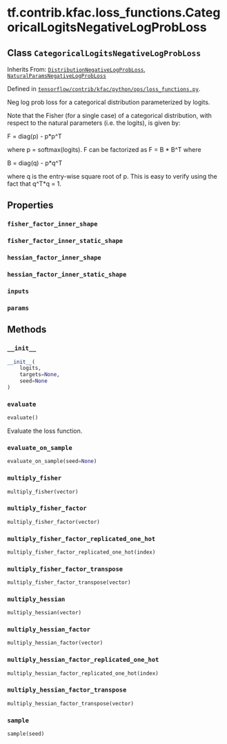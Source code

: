 <div itemscope itemtype="http://developers.google.com/ReferenceObject">
<meta itemprop="name" content="tf.contrib.kfac.loss_functions.CategoricalLogitsNegativeLogProbLoss" />
<meta itemprop="property" content="fisher_factor_inner_shape"/>
<meta itemprop="property" content="fisher_factor_inner_static_shape"/>
<meta itemprop="property" content="hessian_factor_inner_shape"/>
<meta itemprop="property" content="hessian_factor_inner_static_shape"/>
<meta itemprop="property" content="inputs"/>
<meta itemprop="property" content="params"/>
<meta itemprop="property" content="__init__"/>
<meta itemprop="property" content="evaluate"/>
<meta itemprop="property" content="evaluate_on_sample"/>
<meta itemprop="property" content="multiply_fisher"/>
<meta itemprop="property" content="multiply_fisher_factor"/>
<meta itemprop="property" content="multiply_fisher_factor_replicated_one_hot"/>
<meta itemprop="property" content="multiply_fisher_factor_transpose"/>
<meta itemprop="property" content="multiply_hessian"/>
<meta itemprop="property" content="multiply_hessian_factor"/>
<meta itemprop="property" content="multiply_hessian_factor_replicated_one_hot"/>
<meta itemprop="property" content="multiply_hessian_factor_transpose"/>
<meta itemprop="property" content="sample"/>
</div>

# tf.contrib.kfac.loss_functions.CategoricalLogitsNegativeLogProbLoss

## Class `CategoricalLogitsNegativeLogProbLoss`

Inherits From: [`DistributionNegativeLogProbLoss`](../../../../tf/contrib/kfac/loss_functions/DistributionNegativeLogProbLoss.md), [`NaturalParamsNegativeLogProbLoss`](../../../../tf/contrib/kfac/loss_functions/NaturalParamsNegativeLogProbLoss.md)



Defined in [`tensorflow/contrib/kfac/python/ops/loss_functions.py`](https://www.tensorflow.org/code/tensorflow/contrib/kfac/python/ops/loss_functions.py).

Neg log prob loss for a categorical distribution parameterized by logits.


Note that the Fisher (for a single case) of a categorical distribution, with
respect to the natural parameters (i.e. the logits), is given by:

F = diag(p) - p*p^T

where p = softmax(logits).  F can be factorized as F = B * B^T where

B = diag(q) - p*q^T

where q is the entry-wise square root of p. This is easy to verify using the
fact that q^T*q = 1.

## Properties

<h3 id="fisher_factor_inner_shape"><code>fisher_factor_inner_shape</code></h3>



<h3 id="fisher_factor_inner_static_shape"><code>fisher_factor_inner_static_shape</code></h3>



<h3 id="hessian_factor_inner_shape"><code>hessian_factor_inner_shape</code></h3>



<h3 id="hessian_factor_inner_static_shape"><code>hessian_factor_inner_static_shape</code></h3>



<h3 id="inputs"><code>inputs</code></h3>



<h3 id="params"><code>params</code></h3>





## Methods

<h3 id="__init__"><code>__init__</code></h3>

``` python
__init__(
    logits,
    targets=None,
    seed=None
)
```



<h3 id="evaluate"><code>evaluate</code></h3>

``` python
evaluate()
```

Evaluate the loss function.

<h3 id="evaluate_on_sample"><code>evaluate_on_sample</code></h3>

``` python
evaluate_on_sample(seed=None)
```



<h3 id="multiply_fisher"><code>multiply_fisher</code></h3>

``` python
multiply_fisher(vector)
```



<h3 id="multiply_fisher_factor"><code>multiply_fisher_factor</code></h3>

``` python
multiply_fisher_factor(vector)
```



<h3 id="multiply_fisher_factor_replicated_one_hot"><code>multiply_fisher_factor_replicated_one_hot</code></h3>

``` python
multiply_fisher_factor_replicated_one_hot(index)
```



<h3 id="multiply_fisher_factor_transpose"><code>multiply_fisher_factor_transpose</code></h3>

``` python
multiply_fisher_factor_transpose(vector)
```



<h3 id="multiply_hessian"><code>multiply_hessian</code></h3>

``` python
multiply_hessian(vector)
```



<h3 id="multiply_hessian_factor"><code>multiply_hessian_factor</code></h3>

``` python
multiply_hessian_factor(vector)
```



<h3 id="multiply_hessian_factor_replicated_one_hot"><code>multiply_hessian_factor_replicated_one_hot</code></h3>

``` python
multiply_hessian_factor_replicated_one_hot(index)
```



<h3 id="multiply_hessian_factor_transpose"><code>multiply_hessian_factor_transpose</code></h3>

``` python
multiply_hessian_factor_transpose(vector)
```



<h3 id="sample"><code>sample</code></h3>

``` python
sample(seed)
```





